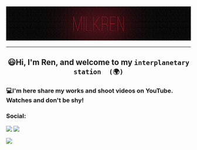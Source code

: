 ![](https://github.com/MilkRen/MilkRen/blob/main/assets/%D1%84%D0%BE%D0%BD.png?raw=true)
___
##  <p style="text-align: center;">😃Hi, I'm Ren, and welcome to my ```interplanetary station  (🌍)```</p>

### 💻I'm here share my works and shoot videos on YouTube. Watches and don't be shy!

### Social:
[![](https://img.shields.io/badge/YouTube-090909??style=for-the-badge&logo=youtube&logoColor=FF0000)](https://www.youtube.com/channel/UCB_7Js6N4JMTnhu9gshcZQw)
[![](https://img.shields.io/badge/telegram-090909??style=for-the-badge&logo=telegram&)](https://t.me/MilkRen)



![](https://media2.giphy.com/media/joYf3Ba2phD15ch9Nt/giphy.gif?cid=ecf05e47zgwyy60gbar2kfzsbzotrdptjil0a4ngc0q7ku66&rid=giphy.gif&ct=g)

